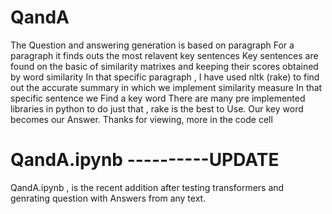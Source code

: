 # QandA
The Question and answering generation is based on paragraph
For a paragraph it finds outs the most relavent key sentences 
Key sentences are found on the basic of similarity matrixes and keeping their scores obtained by word similarity
In that specific paragraph , I have used nltk (rake) to find out the accurate summary in which we implement similarity measure
In that specific sentence we Find a key word 
There are many pre implemented libraries in python to do just that , rake is the best to Use.
Our key word becomes our Answer.
Thanks for viewing, more in the code cell

# QandA.ipynb  ----------UPDATE
QandA.ipynb , is the recent addition after testing transformers and genrating question with Answers from any text.
